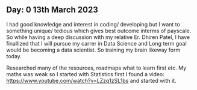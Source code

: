 Day: 0 13th March 2023
----------------------
I had good knowledge and interest in coding/ developing but I want to something unique/ tedious which gives best outcome interms of payscale. So while having a deep discussion with my relative Er. Dhiren Patel, I have finallized that I will pursue my carrer in Data Science and Long term goal would be becoming a data scientist. So training my brain likeway form today.

Researched many of the resources, roadmaps what to learn first etc. My maths was weak so I started with Statistics first I found a video: https://www.youtube.com/watch?v=LZzq1zSL1bs and started with it.
